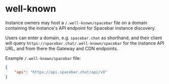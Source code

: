 # well-known

Instance owners may host a `/.well-known/spacebar` file on a domain containing the instance's API endpoint for Spacebar instance discovery.

Users can enter a domain, e.g. `spacebar.chat` as shorthand, and their client will query `https://spacebar.chat/.well-known/spacebar` for the instance API URL,
and from there the Gateway and CDN endpoints.

Example `/.well-known/spacebar` file:

```json
{
	"api": "https://api.spacebar.chat/api/v9"
}
```

